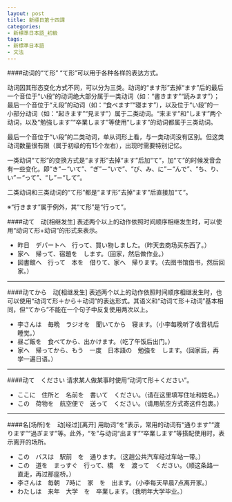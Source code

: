 ```yaml
---
layout: post
title: 新標日第十四課
categories:
- 新標準日本語_初級
tags:
- 新標準日本語
- 文法
---
```


####动词的“て形”
“て形”可以用于各种各样的表达方式。

动词因其形态变化方式不同，可以分为三类。动词的“ます形”去掉“ます”后的最后一个音位于“い段”的动词绝大部分属于一类动词（如：“書きます”“読みます”）；最后一个音位于“え段”的动词（如：“食べます”“寝ます”），以及位于“い段”的一小部分动词（如：“起きます”“見ます”）属于二类动词。“来ます”和“します”两个动词，以及“勉強します”“卒業します”等使用“します”的动词都属于三类动词。

最后一个音位于“い段”的二类动词，单从词形上看，与一类动词没有区别。但这类动词数量很有限（属于初级的有15个左右），出现时需要特别记忆。

一类动词“て形”的变换方式是“ます形”去掉“ます”后加“て”，加“て”的时候发音会有一些变化。即“き”－“いて”、“ぎ”－“いで”、“び、み、に”－“んで”、“ち、り、い”－“って”、“し”－“して”。

二类动词和三类动词的“て形”都是“ます形”去掉“ます”后直接加“て”。

※“行きます”属于例外，其“て形”是“行って”。

####动て　动[相继发生]
表述两个以上的动作依照时间顺序相继发生时，可以使用“动词て形+动词”的形式来表示。

* 昨日　デパートへ　行って、買い物しました。（昨天去商场买东西了。）
* 家へ　帰って、宿題を　します。（回家，然后做作业。）
* 図書館へ　行って　本を　借りて、家へ　帰ります。（去图书馆借书，然后回家。）

---
####动てから　动[相继发生]
表述两个以上的动作依照时间顺序相继发生时，也可以使用“动词て形＋から＋动词”的表达形式。其语义和“动词て形＋动词”基本相同，但“てから”不能在一个句子中反复使用两次以上。

* 李さんは　毎晩　ラジオを　聞いてから　寝ます。（小李每晚听了收音机后睡觉。）
* 昼ご飯を　食べてから、出かけます。（吃了午饭后出门。）
* 家へ　帰ってから、もう　一度　日本語の　勉強を　します。（回家后，再学一遍日语。）

---
####动て　ください
请求某人做某事时使用“动词て形＋ください”。

* ここに　住所と　名前を　書いて　ください。（请在这里填写住址和姓名。）
* この　荷物を　航空便で　送って　ください。（请用航空方式寄这件包裹。）

---
####名[场所]を　动[经过][离开]
用助词“を”表示，常用的动词有“通ります”“渡ります”“過ぎます”等。此外，“を”与动词“出ます”“卒業します”等搭配使用时，表示离开的场所。

* この　バスは　駅前　を　通ります。（这趟公共汽车经过车站一带。）
* この　道を　まっすぐ　行って、橋　を　渡って　ください。（顺这条路一直走，再过那座桥。）
* 李さんは　毎朝　7時に　家　を　出ます。（小李每天早晨7点离开家。）
* わたしは　来年　大学　を　卒業します。（我明年大学毕业。）